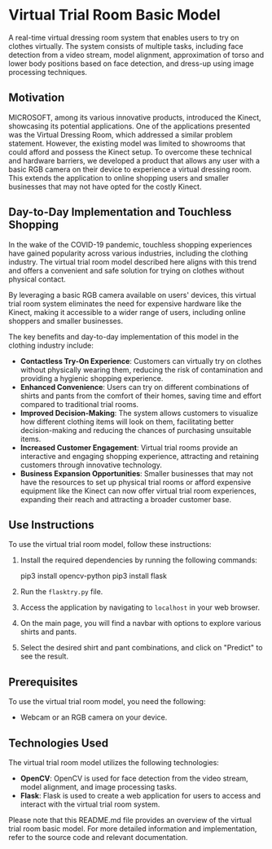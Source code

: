 # Virtual Trial Room Basic Model

A real-time virtual dressing room system that enables users to try on clothes virtually. The system consists of multiple tasks, including face detection from a video stream, model alignment, approximation of torso and lower body positions based on face detection, and dress-up using image processing techniques.

## Motivation

MICROSOFT, among its various innovative products, introduced the Kinect, showcasing its potential applications. One of the applications presented was the Virtual Dressing Room, which addressed a similar problem statement. However, the existing model was limited to showrooms that could afford and possess the Kinect setup. To overcome these technical and hardware barriers, we developed a product that allows any user with a basic RGB camera on their device to experience a virtual dressing room. This extends the application to online shopping users and smaller businesses that may not have opted for the costly Kinect.

## Day-to-Day Implementation and Touchless Shopping

In the wake of the COVID-19 pandemic, touchless shopping experiences have gained popularity across various industries, including the clothing industry. The virtual trial room model described here aligns with this trend and offers a convenient and safe solution for trying on clothes without physical contact.

By leveraging a basic RGB camera available on users' devices, this virtual trial room system eliminates the need for expensive hardware like the Kinect, making it accessible to a wider range of users, including online shoppers and smaller businesses.

The key benefits and day-to-day implementation of this model in the clothing industry include:

- **Contactless Try-On Experience**: Customers can virtually try on clothes without physically wearing them, reducing the risk of contamination and providing a hygienic shopping experience.
- **Enhanced Convenience**: Users can try on different combinations of shirts and pants from the comfort of their homes, saving time and effort compared to traditional trial rooms.
- **Improved Decision-Making**: The system allows customers to visualize how different clothing items will look on them, facilitating better decision-making and reducing the chances of purchasing unsuitable items.
- **Increased Customer Engagement**: Virtual trial rooms provide an interactive and engaging shopping experience, attracting and retaining customers through innovative technology.
- **Business Expansion Opportunities**: Smaller businesses that may not have the resources to set up physical trial rooms or afford expensive equipment like the Kinect can now offer virtual trial room experiences, expanding their reach and attracting a broader customer base.

## Use Instructions

To use the virtual trial room model, follow these instructions:

1. Install the required dependencies by running the following commands:

    pip3 install opencv-python
    pip3 install flask

2. Run the `flasktry.py` file.

3. Access the application by navigating to `localhost` in your web browser.

4. On the main page, you will find a navbar with options to explore various shirts and pants.

5. Select the desired shirt and pant combinations, and click on "Predict" to see the result.

## Prerequisites

To use the virtual trial room model, you need the following:

- Webcam or an RGB camera on your device.

## Technologies Used

The virtual trial room model utilizes the following technologies:

- **OpenCV**: OpenCV is used for face detection from the video stream, model alignment, and image processing tasks.
- **Flask**: Flask is used to create a web application for users to access and interact with the virtual trial room system.

Please note that this README.md file provides an overview of the virtual trial room basic model. For more detailed information and implementation, refer to the source code and relevant documentation.
